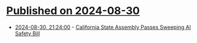 # [Published on 2024-08-30](index.md)

* [2024-08-30, 21:24:00](https://soylentnews.org/article.pl?sid=24/08/29/1823214&from=rss) - [California State Assembly Passes Sweeping AI Safety Bill](https://soylentnews.org/article.pl?sid=24/08/29/1823214&from=rss)
